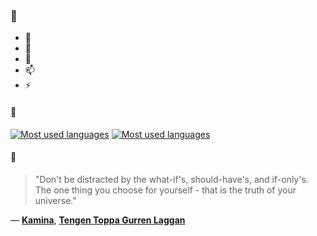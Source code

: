### 👋

- 🔭
- 🌱
- 💬
- 📫
- ⚡

#### 🧏

[![Most used languages](https://github-readme-stats-aynah.vercel.app/api/top-langs/?username=aynh&theme=solarized-dark&langs_count=6&layout=compact&hide_title=true)](https://github.com/anuraghazra/github-readme-stats#gh-dark-mode-only)
[![Most used languages](https://github-readme-stats-aynah.vercel.app/api/top-langs/?username=aynh&theme=solarized-light&langs_count=6&layout=compact&hide_title=true)](https://github.com/anuraghazra/github-readme-stats#gh-light-mode-only)

#### 💬

> "Don't be distracted by the what-if's, should-have's, and if-only's. The one thing you choose for yourself - that is the truth of your universe."

&mdash; [**Kamina**](https://myanimelist.net/character.php?q=Kamina&cat=character), [**Tengen Toppa Gurren Laggan**](https://myanimelist.net/search/all?q=Tengen%20Toppa%20Gurren%20Laggan&cat=all)
